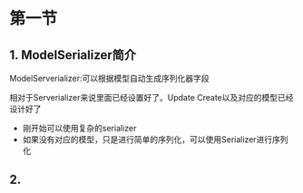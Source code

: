 # 第一节

## 1. ModelSerializer简介

ModelServerializer:可以根据模型自动生成序列化器字段

相对于Serverializer来说里面已经设置好了。Update Create以及对应的模型已经设计好了

- 刚开始可以使用复杂的serializer
- 如果没有对应的模型，只是进行简单的序列化，可以使用Serializer进行序列化

## 2. 
